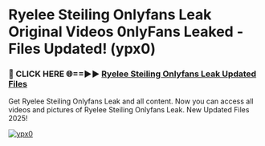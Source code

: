 # Ryelee Steiling Onlyfans Leak Original Videos 0nlyFans Leaked - Files Updated! (ypx0)

<h3>🔴 CLICK HERE 🌐==►► <a href="https://tinyurl.com/ms9xzufz" rel="nofollow">Ryelee Steiling Onlyfans Leak Updated Files</a></h3>

Get Ryelee Steiling Onlyfans Leak and all content. Now you can access all videos and pictures of Ryelee Steiling Onlyfans Leak. New Updated Files 2025!

[![ypx0](https://i.imgur.com/PQ7UWWw.gif)](https://tinyurl.com/ms9xzufz)
